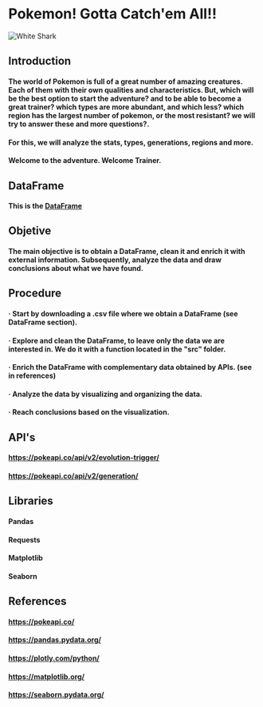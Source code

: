  # Pokemon! Gotta Catch'em All!!


![White Shark](https://cdn.hobbyconsolas.com/sites/navi.axelspringer.es/public/media/image/2019/11/analisis-pokemon-espada-escudo_9.jpg)





## Introduction

#### The world of Pokemon is full of a great number of amazing creatures. Each of them with their own qualities and characteristics. But, which will be the best option to start the adventure? and to be able to become a great trainer? which types are more abundant, and which less? which region has the largest number of pokemon, or the most resistant? we will try to answer these and more questions?.
#### For this, we will analyze the stats, types, generations, regions and more.
#### Welcome to the adventure. Welcome Trainer.



## DataFrame


#### This is the [DataFrame](https://www.kaggle.com/abcsds/pokemon)


## Objetive

#### The main objective is to obtain a DataFrame, clean it and enrich it with external information. Subsequently, analyze the data and draw conclusions about what we have found.


## Procedure

#### · Start by downloading a .csv file where we obtain a DataFrame (see DataFrame section).

#### · Explore and clean the DataFrame, to leave only the data we are interested in. We do it with a function located in the "src" folder.

#### · Enrich the DataFrame with complementary data obtained by APIs. (see in references)

#### · Analyze the data by visualizing and organizing the data. 

#### · Reach conclusions based on the visualization.


## API's

#### https://pokeapi.co/api/v2/evolution-trigger/
#### https://pokeapi.co/api/v2/generation/

## Libraries

#### Pandas
#### Requests
#### Matplotlib
#### Seaborn

## References
#### https://pokeapi.co/
#### https://pandas.pydata.org/
#### https://plotly.com/python/
#### https://matplotlib.org/
#### https://seaborn.pydata.org/

